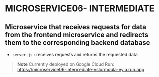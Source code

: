 # MICROSERVICE06- INTERMEDIATE

## Microservice that receives requests for data from the frontend microservice and redirects them to the corresponding backend database

* `server.js` : receives requests and returns the requested data

> **Note**
> Currently deployed on Google Cloud Run: https://microservice06-intermediate-vslormdula-ey.a.run.app


